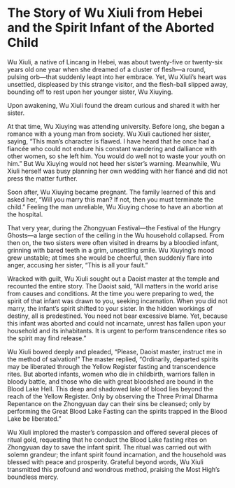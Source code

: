 # The Story of Wu Xiuli from Hebei and the Spirit Infant of the Aborted Child

Wu Xiuli, a native of Lincang in Hebei, was about twenty-five or twenty-six years old one year when she dreamed of a cluster of flesh—a round, pulsing orb—that suddenly leapt into her embrace. Yet, Wu Xiuli’s heart was unsettled, displeased by this strange visitor, and the flesh-ball slipped away, bounding off to rest upon her younger sister, Wu Xiuying.

Upon awakening, Wu Xiuli found the dream curious and shared it with her sister.

At that time, Wu Xiuying was attending university. Before long, she began a romance with a young man from society. Wu Xiuli cautioned her sister, saying, “This man’s character is flawed. I have heard that he once had a fiancée who could not endure his constant wandering and dalliance with other women, so she left him. You would do well not to waste your youth on him.” But Wu Xiuying would not heed her sister’s warning. Meanwhile, Wu Xiuli herself was busy planning her own wedding with her fiancé and did not press the matter further.

Soon after, Wu Xiuying became pregnant. The family learned of this and asked her, “Will you marry this man? If not, then you must terminate the child.” Feeling the man unreliable, Wu Xiuying chose to have an abortion at the hospital.

That very year, during the Zhongyuan Festival—the Festival of the Hungry Ghosts—a large section of the ceiling in the Wu household collapsed. From then on, the two sisters were often visited in dreams by a bloodied infant, grinning with bared teeth in a grim, unsettling smile. Wu Xiuying’s mood grew unstable; at times she would be cheerful, then suddenly flare into anger, accusing her sister, “This is all your fault.”

Wracked with guilt, Wu Xiuli sought out a Daoist master at the temple and recounted the entire story. The Daoist said, “All matters in the world arise from causes and conditions. At the time you were preparing to wed, the spirit of that infant was drawn to you, seeking incarnation. When you did not marry, the infant’s spirit shifted to your sister. In the hidden workings of destiny, all is predestined. You need not bear excessive blame. Yet, because this infant was aborted and could not incarnate, unrest has fallen upon your household and its inhabitants. It is urgent to perform transcendence rites so the spirit may find release.”

Wu Xiuli bowed deeply and pleaded, “Please, Daoist master, instruct me in the method of salvation!” The master replied, “Ordinarily, departed spirits may be liberated through the Yellow Register fasting and transcendence rites. But aborted infants, women who die in childbirth, warriors fallen in bloody battle, and those who die with great bloodshed are bound in the Blood Lake Hell. This deep and shadowed lake of blood lies beyond the reach of the Yellow Register. Only by observing the Three Primal Dharma Repentance on the Zhongyuan day can their sins be cleansed; only by performing the Great Blood Lake Fasting can the spirits trapped in the Blood Lake be liberated.”

Wu Xiuli implored the master’s compassion and offered several pieces of ritual gold, requesting that he conduct the Blood Lake fasting rites on Zhongyuan day to save the infant spirit. The ritual was carried out with solemn grandeur; the infant spirit found incarnation, and the household was blessed with peace and prosperity. Grateful beyond words, Wu Xiuli transmitted this profound and wondrous method, praising the Most High’s boundless mercy.